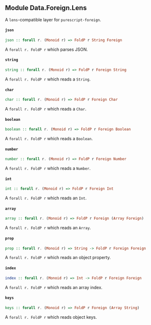 ## Module Data.Foreign.Lens

A `lens`-compatible layer for `purescript-foreign`.

#### `json`

``` purescript
json :: forall r. (Monoid r) => FoldP r String Foreign
```

A `forall r. FoldP r` which parses JSON.

#### `string`

``` purescript
string :: forall r. (Monoid r) => FoldP r Foreign String
```

A `forall r. FoldP r` which reads a `String`.

#### `char`

``` purescript
char :: forall r. (Monoid r) => FoldP r Foreign Char
```

A `forall r. FoldP r` which reads a `Char`.

#### `boolean`

``` purescript
boolean :: forall r. (Monoid r) => FoldP r Foreign Boolean
```

A `forall r. FoldP r` which reads a `Boolean`.

#### `number`

``` purescript
number :: forall r. (Monoid r) => FoldP r Foreign Number
```

A `forall r. FoldP r` which reads a `Number`.

#### `int`

``` purescript
int :: forall r. (Monoid r) => FoldP r Foreign Int
```

A `forall r. FoldP r` which reads an `Int`.

#### `array`

``` purescript
array :: forall r. (Monoid r) => FoldP r Foreign (Array Foreign)
```

A `forall r. FoldP r` which reads an `Array`.

#### `prop`

``` purescript
prop :: forall r. (Monoid r) => String -> FoldP r Foreign Foreign
```

A `forall r. FoldP r` which reads an object property.

#### `index`

``` purescript
index :: forall r. (Monoid r) => Int -> FoldP r Foreign Foreign
```

A `forall r. FoldP r` which reads an array index.

#### `keys`

``` purescript
keys :: forall r. (Monoid r) => FoldP r Foreign (Array String)
```

A `forall r. FoldP r` which reads object keys.


